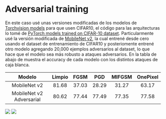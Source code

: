 # Adversarial training

En este caso usé unas versiones modificadas de los modelos de [Torchvision models](https://pytorch.org/vision/stable/models.html) para que usen CIFAR10, el código para las arquitecturas lo tomé de [PyTorch models trained on CIFAR-10 dataset](https://github.com/huyvnphan/PyTorch_CIFAR10). Particularmente usé la versión modificada de [MobileNet v2](https://github.com/huyvnphan/PyTorch_CIFAR10/blob/master/cifar10_models/mobilenetv2.py), la cual entrené desde cero usando el dataset de entrenamiento de CIFAR10 y posteriomente entrené otro modelo agregando 20,000 ejemplos adversarios al dataset, lo que hace que el modelo sea más robusto a ataques adversarios. En la tabla de abajo de muestra el accuracy de cada modelo con los distintos ataques de caja blanca.

|        **Modelo**        | **Limpio** | **FGSM** | **PGD** | **MIFGSM** | **OnePixel** |
|:------------------------:|:----------:|:--------:|:-------:|:----------:|:------------:|
|       MobileNet v2       |    81.68   |   37.03  |  28.29  |    31.27   |     63.17    |
| MobileNet v2 Adversarial |    80.62   |   77.44  |  77.49  |    77.35   |     77.58    |

<img src='../../Presentación/Images/cifar10_FGSM.png'>

<img src='../../Presentación/Images/cifar10_adversarial_FGSM.png'>
